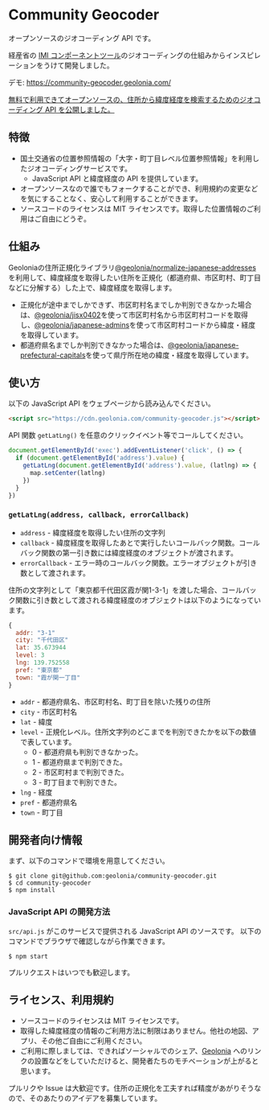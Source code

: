 # Community Geocoder

オープンソースのジオコーディング API です。

経産省の [IMI コンポーネントツール](https://info.gbiz.go.jp/tools/imi_tools/)のジオコーディングの仕組みからインスピレーションをうけて開発しました。

デモ: https://community-geocoder.geolonia.com/

[無料で利用できてオープンソースの、住所から緯度経度を検索するためのジオコーディング API を公開しました。](https://blog.geolonia.com/2020/06/01/community-geocoder.html)

## 特徴

* 国土交通省の位置参照情報の「大字・町丁目レベル位置参照情報」を利用したジオコーディングサービスです。
  * JavaScript API と緯度経度の API を提供しています。
* オープンソースなので誰でもフォークすることができ、利用規約の変更などを気にすることなく、安心して利用することができます。
* ソースコードのライセンスは MIT ライセンスです。取得した位置情報のご利用はご自由にどうぞ。

## 仕組み

Geoloniaの住所正規化ライブラリ[@geolonia/normalize-japanese-addresses](https://github.com/geolonia/normalize-japanese-addresses)を利用して、緯度経度を取得したい住所を正規化（都道府県、市区町村、町丁目などに分解する）した上で、緯度経度を取得します。

* 正規化が途中までしかできず、市区町村名までしか判別できなかった場合は、[@geolonia/jisx0402](https://github.com/geolonia/jisx0402)を使って市区町村名から市区町村コードを取得し、[@geolonia/japanese-admins](https://github.com/geolonia/japanese-admins)を使って市区町村コードから緯度・経度を取得しています。
* 都道府県名までしか判別できなかった場合は、[@geolonia/japanese-prefectural-capitals](https://github.com/geolonia/japanese-prefectural-capitals)を使って県庁所在地の緯度・経度を取得しています。

## 使い方

以下の JavaScript API をウェブページから読み込んでください。

```html
<script src="https://cdn.geolonia.com/community-geocoder.js"></script>
```

API 関数 `getLatLng()` を任意のクリックイベント等でコールしてください。

```javascript
document.getElementById('exec').addEventListener('click', () => {
  if (document.getElementById('address').value) {
    getLatLng(document.getElementById('address').value, (latlng) => {
      map.setCenter(latlng)
    })
  }
})
```

### `getLatLng(address, callback, errorCallback)`

* `address` - 緯度経度を取得したい住所の文字列
* `callback` - 緯度経度を取得したあとで実行したいコールバック関数。コールバック関数の第一引き数には緯度経度のオブジェクトが渡されます。
* `errorCallback` - エラー時のコールバック関数。エラーオブジェクトが引き数として渡されます。

住所の文字列として「東京都千代田区霞が関1-3-1」を渡した場合、コールバック関数に引き数として渡される緯度経度のオブジェクトは以下のようになっています。

```javascript
{
  addr: "3-1"
  city: "千代田区"
  lat: 35.673944
  level: 3
  lng: 139.752558
  pref: "東京都"
  town: "霞が関一丁目"
}
```

* `addr` - 都道府県名、市区町村名、町丁目を除いた残りの住所
* `city` - 市区町村名
* `lat` - 緯度
* `level` - 正規化レベル。住所文字列のどこまでを判別できたかを以下の数値で表しています。
  * 0 - 都道府県も判別できなかった。
  * 1 - 都道府県まで判別できた。
  * 2 - 市区町村まで判別できた。
  * 3 - 町丁目まで判別できた。
* `lng` - 経度
* `pref` - 都道府県名
* `town` - 町丁目

## 開発者向け情報

まず、以下のコマンドで環境を用意してください。

```
$ git clone git@github.com:geolonia/community-geocoder.git
$ cd community-geocoder
$ npm install
```

### JavaScript API の開発方法

`src/api.js` がこのサービスで提供される JavaScript API のソースです。 以下のコマンドでブラウザで確認しながら作業できます。

```
$ npm start
```

プルリクエストはいつでも歓迎します。

## ライセンス、利用規約

* ソースコードのライセンスは MIT ライセンスです。
* 取得した緯度経度の情報のご利用方法に制限はありません。他社の地図、アプリ、その他ご自由にご利用ください。
* ご利用に際しましては、できればソーシャルでのシェア、[Geolonia](https://geolonia.com/) へのリンクの設置などをしていただけると、開発者たちのモチベーションが上がると思います。

プルリクや Issue は大歓迎です。住所の正規化を工夫すれば精度があがりそうなので、そのあたりのアイデアを募集しています。
